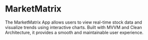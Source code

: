 # MarketMatrix
The MarketMatrix App allows users to view real-time stock data and visualize trends using interactive charts. Built with MVVM and Clean Architecture, it provides a smooth and maintainable user experience.
